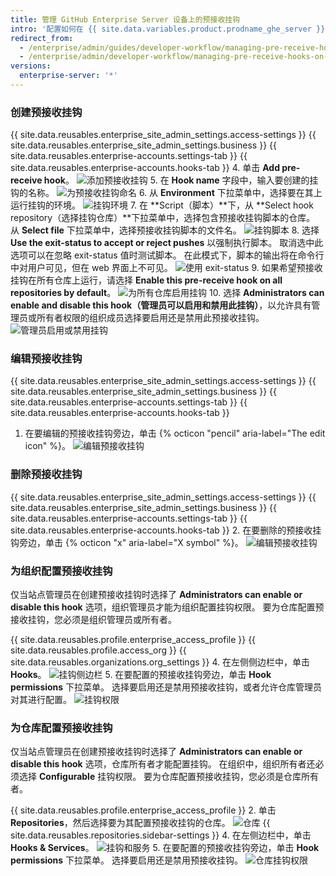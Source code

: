 ```yaml
---
title: 管理 GitHub Enterprise Server 设备上的预接收挂钩
intro: '配置如何在 {{ site.data.variables.product.prodname_ghe_server }} 设备中使用预接收挂钩。'
redirect_from:
  - /enterprise/admin/guides/developer-workflow/managing-pre-receive-hooks-on-the-github-enterprise-appliance/
  - /enterprise/admin/developer-workflow/managing-pre-receive-hooks-on-the-github-enterprise-server-appliance
versions:
  enterprise-server: '*'
---
```


### 创建预接收挂钩

{{ site.data.reusables.enterprise_site_admin_settings.access-settings }}
{{ site.data.reusables.enterprise_site_admin_settings.business }}
{{ site.data.reusables.enterprise-accounts.settings-tab }}
{{ site.data.reusables.enterprise-accounts.hooks-tab }}
4. 单击 **Add pre-receive hook**。 ![添加预接收挂钩](/assets/images/enterprise/site-admin-settings/add-pre-receive-hook.png)
5. 在 **Hook name** 字段中，输入要创建的挂钩的名称。 ![为预接收挂钩命名](/assets/images/enterprise/site-admin-settings/hook-name.png)
6. 从 **Environment** 下拉菜单中，选择要在其上运行挂钩的环境。 ![挂钩环境](/assets/images/enterprise/site-admin-settings/environment.png)
7. 在 **Script（脚本）**下，从 **Select hook repository（选择挂钩仓库）**下拉菜单中，选择包含预接收挂钩脚本的仓库。 从 **Select file** 下拉菜单中，选择预接收挂钩脚本的文件名。 ![挂钩脚本](/assets/images/enterprise/site-admin-settings/hook-script.png)
8. 选择 **Use the exit-status to accept or reject pushes** 以强制执行脚本。 取消选中此选项可以在忽略 exit-status 值时测试脚本。 在此模式下，脚本的输出将在命令行中对用户可见，但在 web 界面上不可见。 ![使用 exit-status](/assets/images/enterprise/site-admin-settings/use-exit-status.png)
9. 如果希望预接收挂钩在所有仓库上运行，请选择 **Enable this pre-receive hook on all repositories by default**。 ![为所有仓库启用挂钩](/assets/images/enterprise/site-admin-settings/enable-hook-all-repos.png)
10. 选择 **Administrators can enable and disable this hook（管理员可以启用和禁用此挂钩）**，以允许具有管理员或所有者权限的组织成员选择要启用还是禁用此预接收挂钩。 ![管理员启用或禁用挂钩](/assets/images/enterprise/site-admin-settings/admins-enable-hook.png)

### 编辑预接收挂钩

{{ site.data.reusables.enterprise_site_admin_settings.access-settings }}
{{ site.data.reusables.enterprise_site_admin_settings.business }}
{{ site.data.reusables.enterprise-accounts.settings-tab }}
{{ site.data.reusables.enterprise-accounts.hooks-tab }}
1. 在要编辑的预接收挂钩旁边，单击 {% octicon "pencil" aria-label="The edit icon" %}。 ![编辑预接收挂钩](/assets/images/enterprise/site-admin-settings/edit-pre-receive-hook.png)

### 删除预接收挂钩

{{ site.data.reusables.enterprise_site_admin_settings.access-settings }}
{{ site.data.reusables.enterprise_site_admin_settings.business }}
{{ site.data.reusables.enterprise-accounts.settings-tab }}
{{ site.data.reusables.enterprise-accounts.hooks-tab }}
2. 在要删除的预接收挂钩旁边，单击 {% octicon "x" aria-label="X symbol" %}。 ![编辑预接收挂钩](/assets/images/enterprise/site-admin-settings/delete-pre-receive-hook.png)

### 为组织配置预接收挂钩

仅当站点管理员在创建预接收挂钩时选择了 **Administrators can enable or disable this hook** 选项，组织管理员才能为组织配置挂钩权限。 要为仓库配置预接收挂钩，您必须是组织管理员或所有者。

{{ site.data.reusables.profile.enterprise_access_profile }}
{{ site.data.reusables.profile.access_org }}
{{ site.data.reusables.organizations.org_settings }}
4. 在左侧侧边栏中，单击 **Hooks**。 ![挂钩侧边栏](/assets/images/enterprise/orgs-and-teams/hooks-sidebar.png)
5. 在要配置的预接收挂钩旁边，单击 **Hook permissions** 下拉菜单。 选择要启用还是禁用预接收挂钩，或者允许仓库管理员对其进行配置。 ![挂钩权限](/assets/images/enterprise/orgs-and-teams/hook-permissions.png)

### 为仓库配置预接收挂钩

仅当站点管理员在创建预接收挂钩时选择了 **Administrators can enable or disable this hook** 选项，仓库所有者才能配置挂钩。 在组织中，组织所​​有者还必须选择 **Configurable** 挂钩权限。 要为仓库配置预接收挂钩，您必须是仓库所有者。

{{ site.data.reusables.profile.enterprise_access_profile }}
2. 单击 **Repositories**，然后选择要为其配置预接收挂钩的仓库。 ![仓库](/assets/images/enterprise/repos/repositories.png)
{{ site.data.reusables.repositories.sidebar-settings }}
4. 在左侧边栏中，单击 **Hooks & Services**。 ![挂钩和服务](/assets/images/enterprise/repos/hooks-services.png)
5. 在要配置的预接收挂钩旁边，单击 **Hook permissions** 下拉菜单。 选择要启用还是禁用预接收挂钩。 ![仓库挂钩权限](/assets/images/enterprise/repos/repo-hook-permissions.png)
